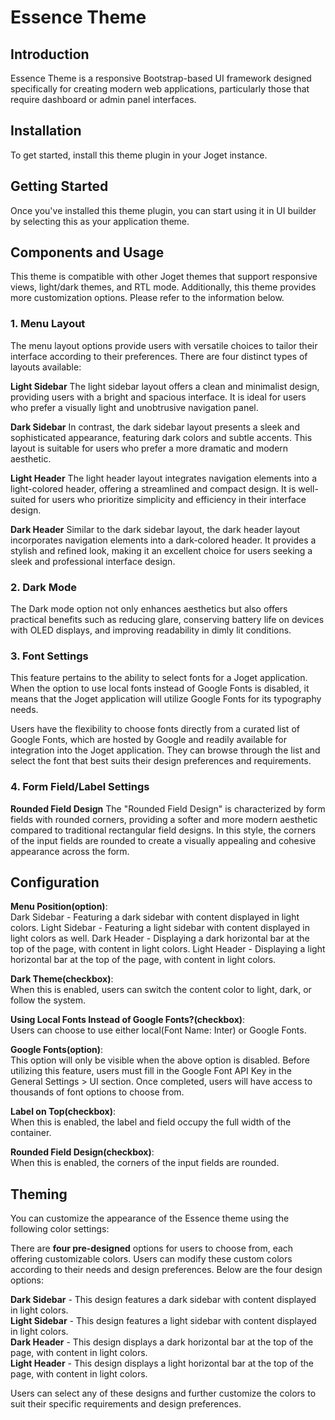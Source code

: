 # Essence Theme

## Introduction  
Essence Theme is a responsive Bootstrap-based UI framework designed specifically for creating modern web applications, particularly those that require dashboard or admin panel interfaces.

## Installation  
To get started, install this theme plugin in your Joget instance.

## Getting Started  
Once you've installed this theme plugin, you can start using it in UI builder by selecting this as your application theme.

## Components and Usage  
This theme is compatible with other Joget themes that support responsive views, light/dark themes, and RTL mode. Additionally, this theme provides more customization options. Please refer to the information below.

### 1. Menu Layout
The menu layout options provide users with versatile choices to tailor their interface according to their preferences. There are four distinct types of layouts available:

**Light Sidebar**
The light sidebar layout offers a clean and minimalist design, providing users with a bright and spacious interface. It is ideal for users who prefer a visually light and unobtrusive navigation panel.

**Dark Sidebar**
In contrast, the dark sidebar layout presents a sleek and sophisticated appearance, featuring dark colors and subtle accents. This layout is suitable for users who prefer a more dramatic and modern aesthetic.

**Light Header**
The light header layout integrates navigation elements into a light-colored header, offering a streamlined and compact design. It is well-suited for users who prioritize simplicity and efficiency in their interface design.

**Dark Header**
Similar to the dark sidebar layout, the dark header layout incorporates navigation elements into a dark-colored header. It provides a stylish and refined look, making it an excellent choice for users seeking a sleek and professional interface design.

### 2. Dark Mode
The Dark mode option not only enhances aesthetics but also offers practical benefits such as reducing glare, conserving battery life on devices with OLED displays, and improving readability in dimly lit conditions.

### 3. Font Settings
This feature pertains to the ability to select fonts for a Joget application. When the option to use local fonts instead of Google Fonts is disabled, it means that the Joget application will utilize Google Fonts for its typography needs.

Users have the flexibility to choose fonts directly from a curated list of Google Fonts, which are hosted by Google and readily available for integration into the Joget application. They can browse through the list and select the font that best suits their design preferences and requirements.

### 4. Form Field/Label Settings

**Rounded Field Design**
The "Rounded Field Design" is characterized by form fields with rounded corners, providing a softer and more modern aesthetic compared to traditional rectangular field designs. In this style, the corners of the input fields are rounded to create a visually appealing and cohesive appearance across the form.

<a name="configuration"></a>
## Configuration  
**Menu Position(option)**:  
Dark Sidebar - Featuring a dark sidebar with content displayed in light colors.
Light Sidebar - Featuring a light sidebar with content displayed in light colors as well.
Dark Header - Displaying a dark horizontal bar at the top of the page, with content in light colors.
Light Header - Displaying a light horizontal bar at the top of the page, with content in light colors.

**Dark Theme(checkbox)**:  
When this is enabled, users can switch the content color to light, dark, or follow the system.

**Using Local Fonts Instead of Google Fonts?(checkbox)**:  
Users can choose to use either local(Font Name: Inter) or Google Fonts.

**Google Fonts(option)**:  
This option will only be visible when the above option is disabled. Before utilizing this feature, users must fill in the Google Font API Key in the General Settings > UI section. Once completed, users will have access to thousands of font options to choose from.

**Label on Top(checkbox)**:  
When this is enabled, the label and field occupy the full width of the container.

**Rounded Field Design(checkbox)**:  
When this is enabled, the corners of the input fields are rounded.

## Theming
You can customize the appearance of the Essence theme using the following color settings:

There are **four pre-designed** options for users to choose from, each offering customizable colors. Users can modify these custom colors according to their needs and design preferences. Below are the four design options:

**Dark Sidebar** - This design features a dark sidebar with content displayed in light colors.  
**Light Sidebar** - This design features a light sidebar with content displayed in light colors.  
**Dark Header** - This design displays a dark horizontal bar at the top of the page, with content in light colors.  
**Light Header** - This design displays a light horizontal bar at the top of the page, with content in light colors.  

Users can select any of these designs and further customize the colors to suit their specific requirements and design preferences.
